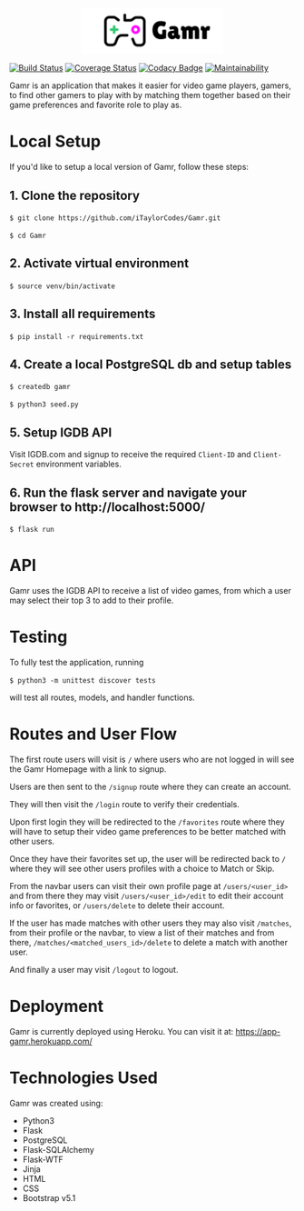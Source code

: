 <p align="center">
  <a href="https://app-gamr.herokuapp.com/">
    <img alt="Gamr" src="static/images/gamrFullLogo.png" width="250" />
  </a>
</p>

[![Build Status](https://app.travis-ci.com/iTaylorCodes/Gamr.svg?branch=main)](https://app.travis-ci.com/iTaylorCodes/Gamr)
[![Coverage Status](https://coveralls.io/repos/github/iTaylorCodes/Capstone-1/badge.svg?branch=main)](https://coveralls.io/github/iTaylorCodes/Capstone-1?branch=main)
[![Codacy Badge](https://app.codacy.com/project/badge/Grade/be59e436ae6b4e4cbdfa9d07ca8f617c)](https://www.codacy.com/gh/iTaylorCodes/Capstone-1/dashboard?utm_source=github.com&utm_medium=referral&utm_content=iTaylorCodes/Capstone-1&utm_campaign=Badge_Grade)
[![Maintainability](https://api.codeclimate.com/v1/badges/0e76ad1c18a27f0e2a4f/maintainability)](https://codeclimate.com/github/iTaylorCodes/Capstone-1/maintainability)

Gamr is an application that makes it easier for video game players, gamers, to find other gamers to play with by matching them together based on their game preferences and favorite role to play as.

# Local Setup

If you'd like to setup a local version of Gamr, follow these steps:

## 1. Clone the repository

`$ git clone https://github.com/iTaylorCodes/Gamr.git`

`$ cd Gamr`

## 2. Activate virtual environment

`$ source venv/bin/activate`

## 3. Install all requirements

`$ pip install -r requirements.txt`

## 4. Create a local PostgreSQL db and setup tables

`$ createdb gamr`

`$ python3 seed.py`

## 5. Setup IGDB API

Visit IGDB.com and signup to receive the required `Client-ID` and `Client-Secret` environment variables.

## 6. Run the flask server and navigate your browser to http://localhost:5000/

`$ flask run`

# API

Gamr uses the IGDB API to receive a list of video games, from which a user may select their top 3 to add to their profile.

# Testing

To fully test the application, running

`$ python3 -m unittest discover tests`

will test all routes, models, and handler functions.

# Routes and User Flow

The first route users will visit is `/` where users who are not logged in will see the Gamr Homepage with a link to signup.

Users are then sent to the `/signup` route where they can create an account.

They will then visit the `/login` route to verify their credentials.

Upon first login they will be redirected to the `/favorites` route where they will have to setup their video game preferences to be better matched with other users.

Once they have their favorites set up, the user will be redirected back to `/` where they will see other users profiles with a choice to Match or Skip.

From the navbar users can visit their own profile page at `/users/<user_id>` and from there they may visit `/users/<user_id>/edit` to edit their account info or favorites, or `/users/delete` to delete their account.

If the user has made matches with other users they may also visit `/matches`, from their profile or the navbar, to view a list of their matches and from there, `/matches/<matched_users_id>/delete` to delete a match with another user.

And finally a user may visit `/logout` to logout.

# Deployment

Gamr is currently deployed using Heroku.
You can visit it at: https://app-gamr.herokuapp.com/

# Technologies Used

Gamr was created using:

- Python3
- Flask
- PostgreSQL
- Flask-SQLAlchemy
- Flask-WTF
- Jinja
- HTML
- CSS
- Bootstrap v5.1
